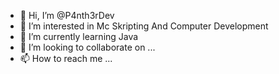 - 👋 Hi, I’m @P4nth3rDev
- 👀 I’m interested in Mc Skripting And Computer Development
- 🌱 I’m currently learning Java 
- 💞️ I’m looking to collaborate on ...
- 📫 How to reach me ...
